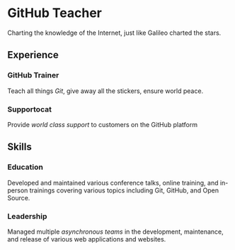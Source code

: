 # GitHub Teacher
Charting the knowledge of the Internet, just like Galileo charted the stars.
## Experience
### GitHub Trainer
Teach all things _Git_, give away all the stickers, ensure world peace.
<!--
  Note here: Learners -- yup, you found the error!
  Course maintainers -- leave the italics with * instead of _ for the error case.
-->
### Supportocat
Provide _world class support_ to customers on the GitHub platform
## Skills
### Education
Developed and maintained various conference talks, online training, and in-person trainings covering various topics including Git, GitHub, and Open Source.
### Leadership
Managed multiple _asynchronous teams_ in the development, maintenance, and release of various web applications and websites.
